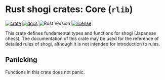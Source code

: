 # Rust shogi crates: Core (`rlib`)
[![crate](https://img.shields.io/crates/v/shogi_core)](https://crates.io/crates/shogi_core)
[![docs](https://docs.rs/shogi_core/badge.svg)](https://docs.rs/shogi_core)
![Rust Version](https://img.shields.io/badge/rustc-1.60+-blue.svg)
[![license](https://img.shields.io/badge/license-MIT-blue.svg)](https://opensource.org/licenses/mit-license.php)

This crate defines fundamental types and functions for shogi (Japanese chess).
The documentation of this crate may be used for the reference of detailed rules of shogi, although it is not intended for introduction to rules.

## Panicking
Functions in this crate does not panic.
